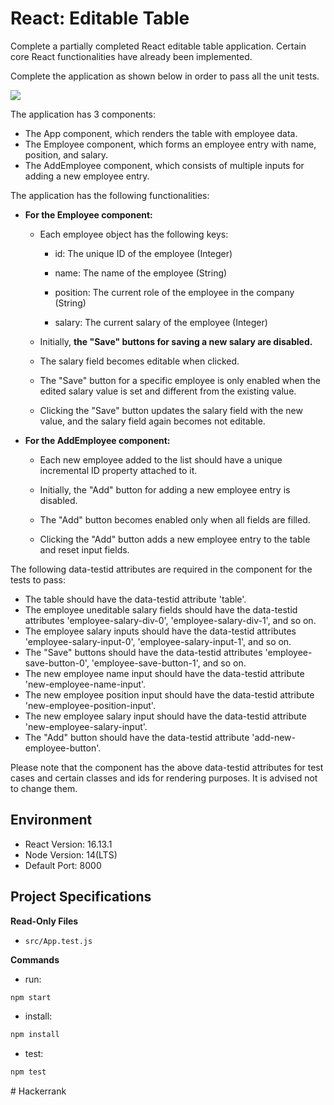 # React: Editable Table

Complete a partially completed React editable table application. Certain core React functionalities have already been implemented. 

Complete the application as shown below in order to pass all the unit tests.

![](https://hrcdn.net/s3_pub/istreet-assets/dDSNzZSlzAKqWzyDEU1LtQ/editable_table.gif)

The application has 3 components:

*   The App component, which renders the table with employee data.
*   The Employee component, which forms an employee entry with name, position, and salary.
*   The AddEmployee component, which consists of multiple inputs for adding a new employee entry.

The application has the following functionalities:

*   **For the Employee component:**

    *   Each employee object has the following keys:

        *   id: The unique ID of the employee (Integer)

        *   name: The name of the employee (String)

        *   position: The current role of the employee in the company (String)

        *   salary: The current salary of the employee (Integer)

    *   Initially, **the "Save" buttons for saving a new salary are disabled.**

    *   The salary field becomes editable when clicked.

    *   The "Save" button for a specific employee is only enabled when the edited salary value is set and different from the existing value.

    *   Clicking the "Save" button updates the salary field with the new value, and the salary field again becomes not editable.

*   **For the AddEmployee component:**

    *   Each new employee added to the list should have a unique incremental ID property attached to it.

    *   Initially, the "Add" button for adding a new employee entry is disabled.

    *   The "Add" button becomes enabled only when all fields are filled.

    *   Clicking the "Add" button adds a new employee entry to the table and reset input fields.

The following data-testid attributes are required in the component for the tests to pass:

*   The table should have the data-testid attribute 'table'.
*   The employee uneditable salary fields should have the data-testid attributes 'employee-salary-div-0', 'employee-salary-div-1', and so on.
*   The employee salary inputs should have the data-testid attributes 'employee-salary-input-0', 'employee-salary-input-1', and so on.
*   The "Save" buttons should have the data-testid attributes 'employee-save-button-0', 'employee-save-button-1', and so on.
*   The new employee name input should have the data-testid attribute 'new-employee-name-input'.
*   The new employee position input should have the data-testid attribute 'new-employee-position-input'.
*   The new employee salary input should have the data-testid attribute 'new-employee-salary-input'.
*   The "Add" button should have the data-testid attribute 'add-new-employee-button'.

Please note that the component has the above data-testid attributes for test cases and certain classes and ids for rendering purposes. It is advised not to change them.

## Environment 

- React Version: 16.13.1
- Node Version: 14(LTS)
- Default Port: 8000

## Project Specifications 

**Read-Only Files**
- `src/App.test.js`

**Commands**
- run: 
```bash
npm start
```
- install: 
```bash
npm install
```
- test: 
```bash
npm test
```
#   H a c k e r r a n k  
 